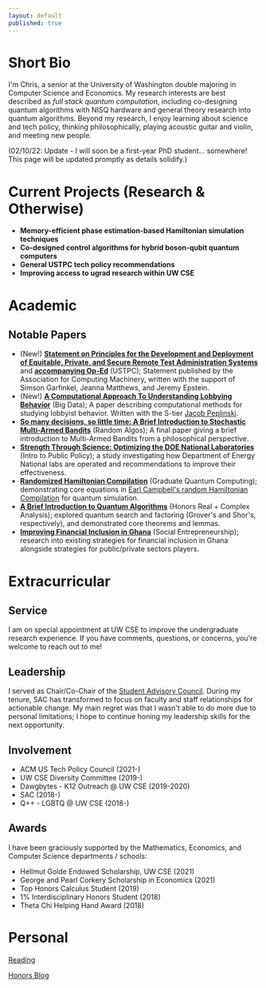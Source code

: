 ```yaml
---
layout: default
published: true
---
```


# Short Bio

I'm Chris, a senior at the University of Washington double majoring in Computer Science and Economics. My research interests are best described as *full stack quantum computation*, including co-designing quantum algorithms with NISQ hardware and general theory research into quantum algorithms. Beyond my research, I enjoy learning about science and tech policy, thinking philosophically, playing acoustic guitar and violin, and meeting new people.

(02/10/22: Update - I will soon be a first-year PhD student... somewhere! This page will be updated promptly as details solidify.)

<!-- In my current research, I'm studying how quantum algorithms could be co-designed with novel architectures and have previously worked on quantum Hamiltonian simulation. In my free time, I serve as Co-Chair of the CSE Student Advisory Council and a Board Member on the LGBTQ+@CSE group. -->


# Current Projects (Research & Otherwise)
* **Memory-efficient phase estimation-based Hamiltonian simulation techniques**
* **Co-designed control algorithms for hybrid boson-qubit quantum computers**
* **General USTPC tech policy recommendations**
* **Improving access to ugrad research within UW CSE**


# Academic
## Notable Papers
* (New!) **[Statement on Principles for the Development and Deployment of Equitable, Private, and Secure Remote Test Administration Systems](\assets\papers\ustpc-statement-remote-test-admin-systems.pdf)** and **[accompanying Op-Ed](https://www.insidehighered.com/views/2021/11/03/questions-colleges-should-ask-about-remote-testing-opinion)** (USTPC); Statement published by the Association for Computing Machinery, written with the support of Simson Garfinkel, Jeanna Matthews, and Jeremy Epstein.
* (New!) **[A Computational Approach To Understanding Lobbying Behavior](\assets\papers\Kang_2021Sp_CSE547_Lobbying.pdf)** (Big Data); A paper describing computational methods for studying lobbyist behavior. Written with the S-tier [Jacob Peplinski](http://ubicomp-jake.com/).
* **[So many decisions, so little time: A Brief Introduction to Stochastic Multi-Armed Bandits](\assets\papers\Kang_2021Wi_Bandits.pdf)** (Random Algos); A final paper giving a brief introduction to Multi-Armed Bandits from a philosophical perspective.
* **[Strength Through Science: Optimizing the DOE National Laboratories](\assets\papers\Kang_2020Wi_PUBPOL_FinalPaper.pdf)** (Intro to Public Policy); a study investigating how Department of Energy National labs are operated and recommendations to improve their effectiveness.
* **[Randomized Hamiltonian Compilation](\assets\papers\Kang_2020Sp_CSE_RandomizedHamiltonian.pdf)** (Graduate Quantum Computing); demonstrating core equations in [Earl Campbell's random Hamiltonian Compilation](https://arxiv.org/abs/1811.08017) for quantum simulation.
* **[A Brief Introduction to Quantum Algorithms](\assets\papers\Kang_2020Sp_Math336_QuantumReview.pdf)** (Honors Real + Complex Analysis); explored quantum search and factoring (Grover's and Shor's, respectively), and demonstrated core theorems and lemmas.
* **[Improving Financial Inclusion in Ghana](\assets\papers\Kang_2020Sp_Honors232_FIGhana.pdf)** (Social Entrepreneurship); research into existing strategies for financial inclusion in Ghana alongside strategies for public/private sectors players.


<!-- ## Interests
### Computer Science & Math
My research interests lie in quantum computing. Prior work includes explorations into Hamiltonian simulation via Trotterization.

### Economics
I'm particularly interested in macroeconomics and monetary policy. I'll be taking Advanced Macroeconomics (ECON 401) this fall.

### Social Good & Organizational Leadership
I am also interested in impact-oriented work, especially in empowering organizations to better serve their stakeholders.  -->


# Extracurricular
## Service
I am on special appointment at UW CSE to improve the undergraduate research experience. If you have comments, questions, or concerns, you're welcome to reach out to me!

## Leadership
I served as Chair/Co-Chair of the [Student Advisory Council](https://sac.cs.washington.edu). During my tenure, SAC has transformed to focus on faculty and staff relationships for actionable change. My main regret was that I wasn't able to do more due to personal limitations; I hope to continue honing my leadership skills for the next opportunity.

## Involvement
* ACM US Tech Policy Council (2021-)
* UW CSE Diversity Committee (2019-)
* Dawgbytes - K12 Outreach @ UW CSE (2019-2020)
* SAC (2018-)
* Q++ - LGBTQ @ UW CSE (2018-)

## Awards
I have been graciously supported by the Mathematics, Economics, and Computer Science departments / schools:
* Hellmut Golde Endowed Scholarship, UW CSE (2021)
* George and Pearl Corkery Scholarship in Economics (2021)
* Top Honors Calculus Student (2019)
* 1% Interdisciplinary Honors Student (2018)
* Theta Chi Helping Hand Award (2018)

# Personal
[Reading](./books) 

[Honors Blog](./blog)
